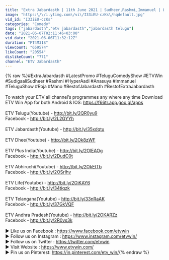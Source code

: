```yaml
---
title: "Extra Jabardasth | 11th June 2021 | Sudheer,Rashmi,Immanuel | Latest Promo | ETV Telugu"
image: "https:\/\/i.ytimg.com\/vi\/I33iEU-czKs\/hqdefault.jpg"
vid_id: "I33iEU-czKs"
categories: "Comedy"
tags: ["jabardasth","etv jabardasth","jabardasth telugu"]
date: "2021-06-07T02:11:46+03:00"
vid_date: "2021-06-06T11:32:12Z"
duration: "PT4M31S"
viewcount: "659574"
likeCount: "20554"
dislikeCount: "771"
channel: "ETV Jabardasth"
---
```

{% raw %}#ExtraJabardasth #LatestPromo #TeluguComedyShow #ETVWin<br />#SudigaaliSudheer #Rashmi #HyperAadi #Anasuya #Immanuel #TeluguShow #Roja  #Mano #BestofJabardasth #BestofExtraJabardasth <br /><br />To watch your ETV all channel’s programmes any where any time Download ETV Win App for both Android &amp; IOS: <a rel="nofollow" target="blank" href="https://f66tr.app.goo.gl/apps">https://f66tr.app.goo.gl/apps</a><br /><br />ETV Telugu(Youtube) - <a rel="nofollow" target="blank" href="http://bit.ly/2QR0yu9">http://bit.ly/2QR0yu9</a>  <br />Facebook - <a rel="nofollow" target="blank" href="http://bit.ly/2L2GYYh">http://bit.ly/2L2GYYh</a><br /><br />ETV Jabardasth(Youtube) - <a rel="nofollow" target="blank" href="http://bit.ly/35xdqtu">http://bit.ly/35xdqtu</a><br /><br />ETV Dhee(Youtube) - <a rel="nofollow" target="blank" href="http://bit.ly/2Ok8zWF">http://bit.ly/2Ok8zWF</a><br /><br />ETV Plus India(Youtube) - <a rel="nofollow" target="blank" href="http://bit.ly/2OlEAOg">http://bit.ly/2OlEAOg</a><br />Facebook - <a rel="nofollow" target="blank" href="http://bit.ly/2DudC0t">http://bit.ly/2DudC0t</a><br /><br />ETV Abhiruchi(Youtube) - <a rel="nofollow" target="blank" href="http://bit.ly/2OkEtTb">http://bit.ly/2OkEtTb</a><br />Facebook - <a rel="nofollow" target="blank" href="http://bit.ly/2OSrIhv">http://bit.ly/2OSrIhv</a><br /><br />ETV Life(Youtube) - <a rel="nofollow" target="blank" href="http://bit.ly/2OiKAY6">http://bit.ly/2OiKAY6</a><br />Facebook - <a rel="nofollow" target="blank" href="http://bit.ly/34tiqzk">http://bit.ly/34tiqzk</a><br /><br />ETV Telangana(Youtube) - <a rel="nofollow" target="blank" href="http://bit.ly/33nRaAK">http://bit.ly/33nRaAK</a><br />Facebook - <a rel="nofollow" target="blank" href="http://bit.ly/37GkVQF">http://bit.ly/37GkVQF</a><br /><br />ETV Andhra Pradesh(Youtube) - <a rel="nofollow" target="blank" href="http://bit.ly/2OKARZz">http://bit.ly/2OKARZz</a><br />Facebook - <a rel="nofollow" target="blank" href="http://bit.ly/2R0vs3k">http://bit.ly/2R0vs3k</a><br /><br />► Like us on Facebook : <a rel="nofollow" target="blank" href="https://www.facebook.com/etvwin">https://www.facebook.com/etvwin</a><br />► Follow us on Instagram : <a rel="nofollow" target="blank" href="https://www.instagram.com/etvwin/">https://www.instagram.com/etvwin/</a><br />► Follow us on Twitter : <a rel="nofollow" target="blank" href="https://twitter.com/etvwin">https://twitter.com/etvwin</a><br />► Visit Website : <a rel="nofollow" target="blank" href="https://www.etvwin.com/">https://www.etvwin.com/</a><br />► Pin us on Pinterest: <a rel="nofollow" target="blank" href="https://in.pinterest.com/etv_win/">https://in.pinterest.com/etv_win/</a>{% endraw %}
